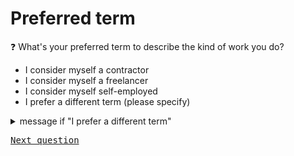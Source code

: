 # Preferred term

:question: What's your preferred term to describe the kind of work you do?

- I consider myself a contractor
- I consider myself a freelancer
- I consider myself self-employed
- I prefer a different term (please specify)

<details>
	<summary>message if "I prefer a different term"</summary>
	Please specify your preferred term:
</details>

<kbd>[Next question](./Db_2_work_type.md)</kbd>